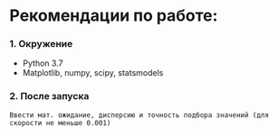 # Рекомендации по работе:

### 1. Окружение
* Python 3.7
* Matplotlib, numpy, scipy, statsmodels

### 2. После запуска
`` Ввести мат. ожидание, дисперсию и точность подбора значений (для скорости не меньше 0.001) ``

